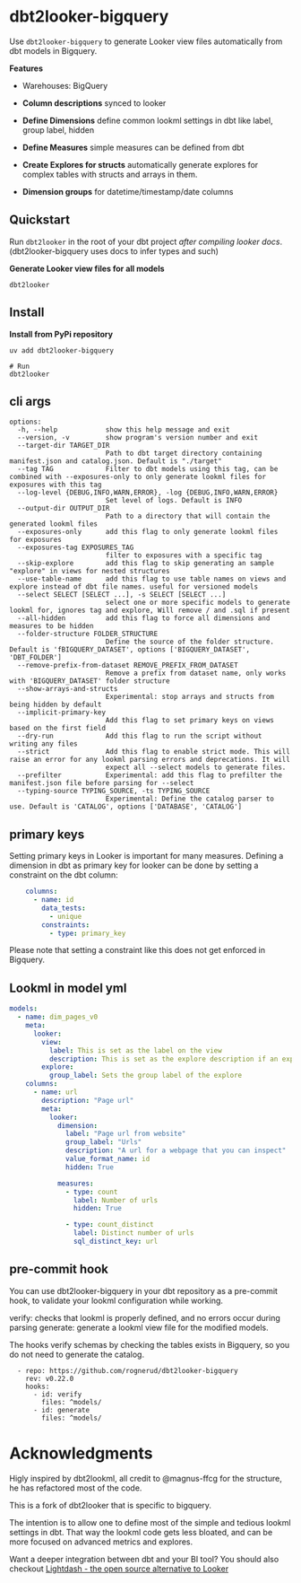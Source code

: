 # dbt2looker-bigquery

Use `dbt2looker-bigquery` to generate Looker view files automatically from dbt models in Bigquery.

**Features**

- Warehouses: BigQuery

- **Column descriptions** synced to looker
- **Define Dimensions** define common lookml settings in dbt like label, group label, hidden
- **Define Measures** simple measures can be defined from dbt
- **Create Explores for structs** automatically generate explores for complex tables with structs and arrays in them.
- **Dimension groups** for datetime/timestamp/date columns

## Quickstart

Run `dbt2looker` in the root of your dbt project _after compiling looker docs_.
(dbt2looker-bigquery uses docs to infer types and such)

**Generate Looker view files for all models**

```shell
dbt2looker
```

## Install

**Install from PyPi repository**

```
uv add dbt2looker-bigquery

# Run
dbt2looker
```

## cli args

```
options:
  -h, --help            show this help message and exit
  --version, -v         show program's version number and exit
  --target-dir TARGET_DIR
                        Path to dbt target directory containing manifest.json and catalog.json. Default is "./target"
  --tag TAG             Filter to dbt models using this tag, can be combined with --exposures-only to only generate lookml files for exposures with this tag
  --log-level {DEBUG,INFO,WARN,ERROR}, -log {DEBUG,INFO,WARN,ERROR}
                        Set level of logs. Default is INFO
  --output-dir OUTPUT_DIR
                        Path to a directory that will contain the generated lookml files
  --exposures-only      add this flag to only generate lookml files for exposures
  --exposures-tag EXPOSURES_TAG
                        filter to exposures with a specific tag
  --skip-explore        add this flag to skip generating an sample "explore" in views for nested structures
  --use-table-name      add this flag to use table names on views and explore instead of dbt file names. useful for versioned models
  --select SELECT [SELECT ...], -s SELECT [SELECT ...]
                        select one or more specific models to generate lookml for, ignores tag and explore, Will remove / and .sql if present
  --all-hidden          add this flag to force all dimensions and measures to be hidden
  --folder-structure FOLDER_STRUCTURE
                        Define the source of the folder structure. Default is 'fBIGQUERY_DATASET', options ['BIGQUERY_DATASET', 'DBT_FOLDER']
  --remove-prefix-from-dataset REMOVE_PREFIX_FROM_DATASET
                        Remove a prefix from dataset name, only works with 'BIGQUERY_DATASET' folder structure
  --show-arrays-and-structs
                        Experimental: stop arrays and structs from being hidden by default
  --implicit-primary-key
                        Add this flag to set primary keys on views based on the first field
  --dry-run             Add this flag to run the script without writing any files
  --strict              Add this flag to enable strict mode. This will raise an error for any lookml parsing errors and deprecations. It will
                        expect all --select models to generate files.
  --prefilter           Experimental: add this flag to prefilter the manifest.json file before parsing for --select
  --typing-source TYPING_SOURCE, -ts TYPING_SOURCE
                        Experimental: Define the catalog parser to use. Default is 'CATALOG', options ['DATABASE', 'CATALOG']
```

## primary keys
Setting primary keys in Looker is important for many measures.
Defining a dimension in dbt as primary key for looker can be done by setting a constraint on the dbt column:

``` yaml
    columns:
      - name: id
        data_tests:
          - unique
        constraints:
          - type: primary_key
```

Please note that setting a constraint like this does not get enforced in Bigquery.

## Lookml in model yml

```yaml
models:
  - name: dim_pages_v0
    meta:
      looker:
        view:
          label: This is set as the label on the view
          description: This is set as the explore description if an explore is generated
        explore:
          group_label: Sets the group label of the explore
    columns:
      - name: url
        description: "Page url"
        meta:
          looker:
            dimension:
              label: "Page url from website"
              group_label: "Urls"
              description: "A url for a webpage that you can inspect"
              value_format_name: id
              hidden: True

            measures:
              - type: count
                label: Number of urls
                hidden: True

              - type: count_distinct
                label: Distinct number of urls
                sql_distinct_key: url
```

## pre-commit hook

You can use dbt2looker-bigquery in your dbt repository as a pre-commit hook, to validate your lookml configuration while working.

verify: checks that lookml is properly defined, and no errors occur during parsing
generate: generate a lookml view file for the modified models.

The hooks verify schemas by checking the tables exists in Bigquery, so you do not need to generate the catalog.

```
  - repo: https://github.com/rognerud/dbt2looker-bigquery
    rev: v0.22.0
    hooks:
      - id: verify
        files: ^models/
      - id: generate
        files: ^models/

```

# Acknowledgments

Higly inspired by dbt2lookml, all credit to @magnus-ffcg for the structure, he has refactored most of the code.

This is a fork of dbt2looker that is specific to bigquery.

The intention is to allow one to define most of the simple and tedious lookml settings in dbt.
That way the lookml code gets less bloated, and can be more focused on advanced metrics and explores.

Want a deeper integration between dbt and your BI tool?
You should also checkout [Lightdash - the open source alternative to Looker](https://github.com/lightdash/lightdash)

